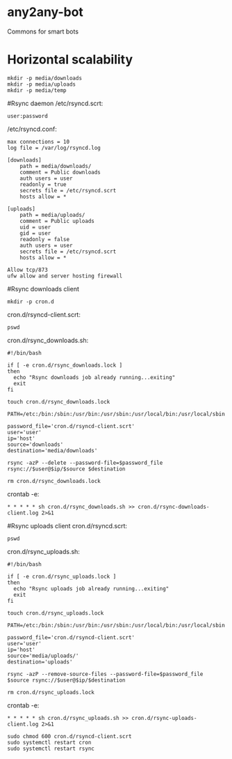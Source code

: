 # any2any-bot
Commons for smart bots

# Horizontal scalability
```shell script
mkdir -p media/downloads
mkdir -p media/uploads
mkdir -p media/temp
```

#Rsync daemon
/etc/rsyncd.scrt:
```text
user:password
```

/etc/rsyncd.conf:
```text
max connections = 10
log file = /var/log/rsyncd.log

[downloads]
    path = media/downloads/
    comment = Public downloads
    auth users = user
    readonly = true
    secrets file = /etc/rsyncd.scrt
    hosts allow = *

[uploads]
    path = media/uploads/
    comment = Public uploads
    uid = user
    gid = user
    readonly = false
    auth users = user
    secrets file = /etc/rsyncd.scrt
    hosts allow = *
```

```text
Allow tcp/873 
ufw allow and server hosting firewall
```

#Rsync downloads client
```shell script
mkdir -p cron.d
```

cron.d/rsyncd-client.scrt:
```text
pswd
```

cron.d/rsync_downloads.sh:
```shell script
#!/bin/bash

if [ -e cron.d/rsync_downloads.lock ]
then
  echo "Rsync downloads job already running...exiting"
  exit
fi

touch cron.d/rsync_downloads.lock

PATH=/etc:/bin:/sbin:/usr/bin:/usr/sbin:/usr/local/bin:/usr/local/sbin

password_file='cron.d/rsyncd-client.scrt'
user='user'
ip='host'
source='downloads'
destination='media/downloads'

rsync -azP --delete --password-file=$password_file rsync://$user@$ip/$source $destination

rm cron.d/rsync_downloads.lock
```

crontab -e:
```text
* * * * * sh cron.d/rsync_downloads.sh >> cron.d/rsync-downloads-client.log 2>&1
```

#Rsync uploads client
cron.d/rsyncd.scrt:
```text
pswd
```

cron.d/rsync_uploads.sh:
```shell script
#!/bin/bash

if [ -e cron.d/rsync_uploads.lock ]
then
  echo "Rsync uploads job already running...exiting"
  exit
fi

touch cron.d/rsync_uploads.lock

PATH=/etc:/bin:/sbin:/usr/bin:/usr/sbin:/usr/local/bin:/usr/local/sbin

password_file='cron.d/rsyncd-client.scrt'
user='user'
ip='host'
source='media/uploads/'
destination='uploads'

rsync -azP --remove-source-files --password-file=$password_file $source rsync://$user@$ip/$destination

rm cron.d/rsync_uploads.lock
```

crontab -e:
```text
* * * * * sh cron.d/rsync_uploads.sh >> cron.d/rsync-uploads-client.log 2>&1
```

```shell script
sudo chmod 600 cron.d/rsyncd-client.scrt
sudo systemctl restart cron
sudo systemctl restart rsync
```